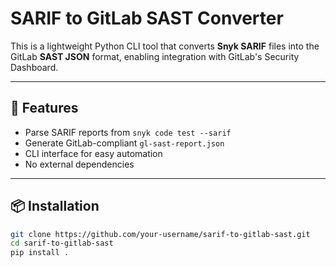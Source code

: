 # SARIF to GitLab SAST Converter

This is a lightweight Python CLI tool that converts **Snyk SARIF** files into the GitLab **SAST JSON** format, enabling integration with GitLab's Security Dashboard.

---

## 🚀 Features

- Parse SARIF reports from `snyk code test --sarif`
- Generate GitLab-compliant `gl-sast-report.json`
- CLI interface for easy automation
- No external dependencies

---

## 📦 Installation

```bash
git clone https://github.com/your-username/sarif-to-gitlab-sast.git
cd sarif-to-gitlab-sast
pip install .
